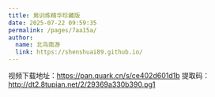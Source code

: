 ```yaml
---
title: 男训练精华珍藏版
date: 2025-07-22 09:59:35
permalink: /pages/7aa15a/
author: 
  name: 北鸟南游
  link: https://shenshuai89.github.io/
---
```


视频下载地址：https://pan.quark.cn/s/ce402d601d1b 提取码：http://dt2.8tupian.net/2/29369a330b390.pg1